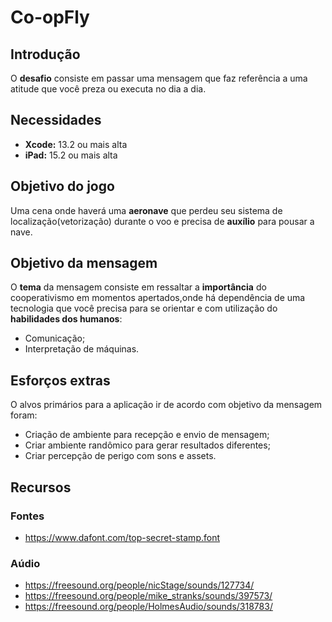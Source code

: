# Co-opFly

## Introdução

O **desafio** consiste em passar uma mensagem que faz referência a uma atitude que você preza ou executa no dia a dia.

## Necessidades

- **Xcode:** 13.2 ou mais alta
- **iPad:** 15.2 ou mais alta

## Objetivo do jogo

Uma cena onde haverá uma **aeronave** que perdeu seu sistema de localização(vetorização) durante o voo e precisa de **auxílio** para pousar a nave.

## Objetivo da mensagem

O **tema** da mensagem consiste em ressaltar a **importância** do cooperativismo em momentos apertados,onde há dependência de uma tecnologia que você precisa para se orientar e com utilização do **habilidades dos humanos**:

- Comunicação;
- Interpretação de máquinas.

## Esforços extras

O alvos primários para a aplicação ir de acordo com objetivo da mensagem foram:

- Criação de ambiente para recepção e envio de mensagem;
- Criar ambiente randômico para gerar resultados diferentes;
- Criar percepção de perigo com sons e assets.

## Recursos

### Fontes

- https://www.dafont.com/top-secret-stamp.font

### Aúdio

- https://freesound.org/people/nicStage/sounds/127734/
- https://freesound.org/people/mike_stranks/sounds/397573/
- https://freesound.org/people/HolmesAudio/sounds/318783/
